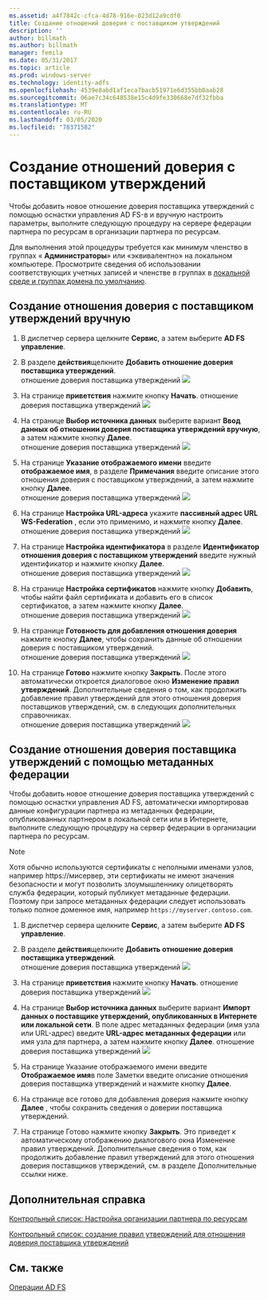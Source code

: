 ```yaml
---
ms.assetid: a4f7842c-cfca-4d78-916e-023d12a9cdf0
title: Создание отношений доверия с поставщиком утверждений
description: ''
author: billmath
ms.author: billmath
manager: femila
ms.date: 05/31/2017
ms.topic: article
ms.prod: windows-server
ms.technology: identity-adfs
ms.openlocfilehash: 4539e8abd1af1eca7bacb51971e6d355bb0aab28
ms.sourcegitcommit: 06ae7c34c648538e15c4d9fe330668e7df32fbba
ms.translationtype: MT
ms.contentlocale: ru-RU
ms.lasthandoff: 03/05/2020
ms.locfileid: "78371582"
---
```

# <a name="create-a-claims-provider-trust"></a>Создание отношений доверия с поставщиком утверждений

Чтобы добавить новое отношение доверия поставщика утверждений с помощью оснастки управления AD FS\-в и вручную настроить параметры, выполните следующую процедуру на сервере федерации партнера по ресурсам в организации партнера по ресурсам.  
  
Для выполнения этой процедуры требуется как минимум членство в группах « **Администраторы**» или «эквивалентно» на локальном компьютере.  Просмотрите сведения об использовании соответствующих учетных записей и членстве в группах в [локальной среде и группах домена по умолчанию](https://go.microsoft.com/fwlink/?LinkId=83477).   
  
## <a name="to-create-a-claims-provider-trust-manually"></a>Создание отношения доверия с поставщиком утверждений вручную  
  
1.  В диспетчер сервера щелкните **Сервис**, а затем выберите **AD FS управление**.  
  
2.  В разделе **действия**щелкните **Добавить отношение доверия поставщика утверждений**.  
отношение доверия поставщика утверждений ![](media/Create-a-Claims-Provider-Trust/addclaim1.PNG)   
  
3.  На странице **приветствия** нажмите кнопку **Начать**. 
отношение доверия поставщика утверждений ![](media/Create-a-Claims-Provider-Trust/addclaim2.PNG)    
  
4.  На странице **Выбор источника данных** выберите вариант **Ввод данных об отношении доверия поставщика утверждений вручную**, а затем нажмите кнопку **Далее**.  
отношение доверия поставщика утверждений ![](media/Create-a-Claims-Provider-Trust/addclaim3.PNG)     

5.  На странице **Указание отображаемого имени** введите **отображаемое имя**, в разделе **Примечания** введите описание этого отношения доверия с поставщиком утверждений, а затем нажмите кнопку **Далее**.  
отношение доверия поставщика утверждений ![](media/Create-a-Claims-Provider-Trust/addclaim4.PNG)     

6.  На странице **Настройка URL-адреса** укажите **пассивный адрес URL WS-Federation** , если это применимо, и нажмите кнопку **Далее**.
отношение доверия поставщика утверждений ![](media/Create-a-Claims-Provider-Trust/addclaim5.PNG)     

8. На странице **Настройка идентификатора** в разделе **Идентификатор отношения доверия с поставщиком утверждений** введите нужный идентификатор и нажмите кнопку **Далее**.  
отношение доверия поставщика утверждений ![](media/Create-a-Claims-Provider-Trust/addclaim6.PNG)    

9. На странице **Настройка сертификатов** нажмите кнопку **Добавить**, чтобы найти файл сертификата и добавить его в список сертификатов, а затем нажмите кнопку **Далее**.  
отношение доверия поставщика утверждений ![](media/Create-a-Claims-Provider-Trust/addclaim7.PNG)    

10. На странице **Готовность для добавления отношения доверия** нажмите кнопку **Далее**, чтобы сохранить данные об отношении доверия с поставщиком утверждений.  
отношение доверия поставщика утверждений ![](media/Create-a-Claims-Provider-Trust/addclaim8.PNG)    

11. На странице **Готово** нажмите кнопку **Закрыть**. После этого автоматически откроется диалоговое окно **Изменение правил утверждений**. Дополнительные сведения о том, как продолжить добавление правил утверждений для этого отношения доверия поставщиков утверждений, см. в следующих дополнительных справочниках.  
отношение доверия поставщика утверждений ![](media/Create-a-Claims-Provider-Trust/addclaim9.PNG)

## <a name="to-create-a-claims-provider-trust-using-federation-metadata"></a>Создание отношения доверия поставщика утверждений с помощью метаданных федерации
Чтобы добавить новое отношение доверия поставщика утверждений с помощью оснастки управления AD FS, автоматически импортировав данные конфигурации партнера из метаданных федерации, опубликованных партнером в локальной сети или в Интернете, выполните следующую процедуру на сервер федерации в организации партнера по ресурсам.

>[!NOTE]
>Хотя обычно используются сертификаты с неполными именами узлов, например https:\//мисервер, эти сертификаты не имеют значения безопасности и могут позволить злоумышленнику олицетворять служба федерации, который публикует метаданные федерации. Поэтому при запросе метаданных федерации следует использовать только полное доменное имя, например `https://myserver.contoso.com`.

1.  В диспетчер сервера щелкните **Сервис**, а затем выберите **AD FS управление**.  
  
2.  В разделе **действия**щелкните **Добавить отношение доверия поставщика утверждений**.  
отношение доверия поставщика утверждений ![](media/Create-a-Claims-Provider-Trust/addclaim1.PNG)   
  
3.  На странице **приветствия** нажмите кнопку **Начать**. 
отношение доверия поставщика утверждений ![](media/Create-a-Claims-Provider-Trust/addclaim2.PNG)    
  
4.  На странице **Выбор источника данных** выберите вариант **Импорт данных о поставщике утверждений, опубликованных в Интернете или локальной сети**. В поле адрес метаданных федерации (имя узла или URL-адрес) введите **URL-адрес метаданных федерации** или имя узла для партнера, а затем нажмите кнопку **Далее**.
отношение доверия поставщика утверждений ![](media/Create-a-Claims-Provider-Trust/addclaim10.PNG)    

5.  На странице Указание отображаемого имени введите **Отображаемое имя**в поле Заметки введите описание отношения доверия поставщика утверждений и нажмите кнопку **Далее**.

6.  На странице все готово для добавления доверия нажмите кнопку **Далее** , чтобы сохранить сведения о доверии поставщика утверждений.

7.  На странице Готово нажмите кнопку **Закрыть**. Это приведет к автоматическому отображению диалогового окна Изменение правил утверждений. Дополнительные сведения о том, как продолжить добавление правил утверждений для этого отношения доверия поставщиков утверждений, см. в разделе Дополнительные ссылки ниже.



    
## <a name="additional-references"></a>Дополнительная справка  
[Контрольный список: Настройка организации партнера по ресурсам](../../ad-fs/deployment/Checklist--Configuring-the-Resource-Partner-Organization.md)  
  
[Контрольный список: создание правил утверждений для отношения доверия поставщика утверждений](../../ad-fs/deployment/Checklist--Creating-Claim-Rules-for-a-Claims-Provider-Trust.md)  
  
## <a name="see-also"></a>См. также  
[Операции AD FS](../../ad-fs/AD-FS-2016-Operations.md) 
  

